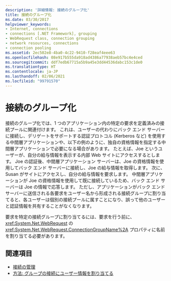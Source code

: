 ```yaml
---
description: '詳細情報: 接続のグループ化'
title: 接続のグループ化
ms.date: 03/30/2017
helpviewer_keywords:
- Internet, connections
- connections [.NET Framework], grouping
- WebRequest class, connection grouping
- network resources, connections
- connection pooling
ms.assetid: 2ec502e8-4ba0-4c22-9410-f28eaf4eee63
ms.openlocfilehash: 08e917b555da918ad4386a77938aeb57bc4e4ced
ms.sourcegitcommit: ddf7edb67715a5b9a45e3dd44536dabc153c1de0
ms.translationtype: HT
ms.contentlocale: ja-JP
ms.lasthandoff: 02/06/2021
ms.locfileid: "99791570"
---
```

# <a name="connection-grouping"></a>接続のグループ化

接続のグループ化では、1 つのアプリケーション内の特定の要求を定義済みの接続プールに関連付けます。 これは、ユーザーの代わりにバック エンド サーバーに接続し、デリゲートをサポートする認証プロトコル (Kerberos など) を使用する中間層アプリケーションや、以下の例のように、独自の資格情報を指定する中間層アプリケーションで必要になる場合があります。 たとえば、Joe というユーザーが、自分の給与情報を表示する内部 Web サイトにアクセスするとします。 Joe の認証後、中間層アプリケーション サーバーは、Joe の資格情報を使用してバック エンド サーバーに接続し、Joe の給与情報を取得します。 次に、Susan がサイトにアクセスし、自分の給与情報を要求します。 中間層アプリケーションが Joe の資格情報を使用して既に接続しているため、バック エンド サーバーは Joe の情報で応答します。 ただし、アプリケーションがバック エンド サーバーに送信される各要求をユーザー名から形成される接続グループに割り当てると、各ユーザーは個別の接続プールに属すことになり、誤って他のユーザーと認証情報を共有することがなくなります。  
  
 要求を特定の接続グループに割り当てるには、要求を行う前に、<xref:System.Net.WebRequest> の <xref:System.Net.WebRequest.ConnectionGroupName%2A> プロパティに名前を割り当てる必要があります。  
  
## <a name="see-also"></a>関連項目

- [接続の管理](managing-connections.md)
- [方法: グループの接続にユーザー情報を割り当てる](how-to-assign-user-information-to-group-connections.md)
